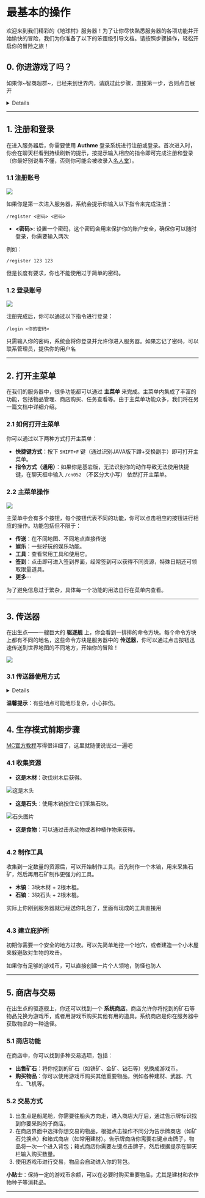 # 最基本的操作

欢迎来到我们精彩的《地球村》服务器！为了让你尽快熟悉服务器的各项功能并开始愉快的冒险，我们为你准备了以下的笨蛋级引导文档。请按照步骤操作，轻松开启你的冒险之旅！

## 0. 你进游戏了吗？

如果你~智商超群~，已经来到世界内，请跳过此步骤，直接第一步，否则点击展开

<details>

### 0.1 客户端

**你可以选择自己的客户端，可以不带我们的MOD进入（仅能访问原版部分，有时候会出现奇奇怪怪的BUG，不建议）**

*什么？你连客户端是什么都不知道*

这是PCL2
![](/others/基础/这是PCL2.png)

这是下载栏目

![](/others/基础/下载栏目.png)

这下看懂了吗？

![](/others/基础/这下看懂了吗.png)

这下懂了吧？？

![](/others/基础/这下懂了吧.png)

这下全懂了吧？？！

![](/others/基础/这下全懂了吧.png)

点它就可以启动游戏！

![](/others/基础/启动游戏.png)

**还有一个更简便的方法**

*~TMD怎么不早说~*

直接下载已经配好的[整合包](https://www.123pan.com/s/WiuUVv-KNG0H.html)

没错就是它！点进去

![](/others/基础/整合包1.png)

点进去！

![](/others/基础/整合包2.png)

下好之后是这样一个文件

至于怎么就此打开游戏我们不做赘述

因为

这是一个智力检测点，我期望你能通过

![](/others/基础/整合包3.png)


### 0.2 地址/IP/链接

*这里又是一个智力检测点*

首先，地址可以在[地球村官网](https://emc.mysxl.cn)下拉找到

**这个是《Minecraft》**

![](/others/基础/这个是《我的世界》.png)

**这是多人游戏界面**

![](others/基础/多人游戏1.png)

**第一次来，添加服务器**

![](/others/基础/多人游戏2.png)

**输入地址**

![](/others/基础/多人游戏3.png)

**别忘了下面资源包启用**

你要是没资源包会错过许多内容，仅次于MOD

![](/others/基础/多人游戏4.png)

好了现在看到那个大大的“完成”了没

戳它

**这下都知道了吧**

![](/others/基础/多人游戏5.png)

</details>

---

## 1. 注册和登录

在进入服务器后，你需要使用 **Authme** 登录系统进行注册或登录。首次进入时，你会在聊天栏看到持续刷新的提示，按提示输入相应的指令即可完成注册和登录（你最好别说看不懂，否则你可能会被收录入[名人堂](http://lezi.earthvillage.top)）。

### 1.1 注册账号

![](others/基础/注册.png)

如果你是第一次进入服务器，系统会提示你输入以下指令来完成注册：

```plaintext
/register <密码> <密码>
```

- **<密码>**: 设置一个密码，这个密码会用来保护你的账户安全，确保你可以随时登录，你需要输入两次

例如：

```plaintext
/register 123 123
```

但是长度有要求，你也不能使用过于简单的密码。

### 1.2 登录账号

![](/others/基础/登录.png)

注册完成后，你可以通过以下指令进行登录：

```plaintext
/login <你的密码>
```

只需输入你的密码，系统会将你登录并允许你进入服务器。如果忘记了密码，可以联系管理员，提供你的用户名

---

## 2. 打开主菜单

在我们的服务器中，很多功能都可以通过 **主菜单** 来完成。主菜单内集成了丰富的功能，包括物品管理、商店购买、任务查看等。由于主菜单功能众多，我们将在另一篇文档中详细介绍。

### 2.1 如何打开主菜单

你可以通过以下两种方式打开主菜单：

- **快捷键方式**：按下 `SHIFT+F` 键（通过识别JAVA版下蹲+交换副手）即可打开主菜单。
- **指令方式（通用）**：如果你是基岩版，无法识别你的动作导致无法使用快捷键，在聊天框中输入 `/cn052` （不区分大小写） 依然打开主菜单。

### 2.2 主菜单操作

![](others/基础/菜单预览.gif)

主菜单中会有多个按钮，每个按钮代表不同的功能，你可以点击相应的按钮进行相应的操作。功能包括但不限于：

- **传送**：在不同地图、不同地点直接传送
- **娱乐**：一些好玩的娱乐功能。
- **工具**：查看常用工具和使用它。
- **签到**：点击即可进入签到界面，经常签到可以获得不同资源，特殊日期还可领取限量道具。
- **更多···**

为了避免信息过于繁杂，具体每一个功能的用法自行在菜单内查看。

---

## 3. 传送器

在出生点——一艘巨大的 **驱逐舰** 上，你会看到一排排的命令方块。每个命令方块上都有不同的地名，这些命令方块是服务器中的 **传送器**，你可以通过点击按钮迅速传送到世界地图的不同地方，开始你的冒险！

![](others/基础/传送器.png)

### 3.1 传送器使用方式

<details>

~~不是哥们你按下按钮都不会啊~~

1. 找到驱逐舰旁的传送器区域。
2. 每个传送器上方都有不同的地名，例如“北京市”、“纽约”、“法国西岸”等。
3. 右键点击你想去的地方的按钮，即可传送到该位置。

</details>

**温馨提示**：有些地点可能地形复杂，小心摔伤。

---

## 4. 生存模式前期步骤

[MC官方教程](https://zh.minecraft.wiki/w/%E6%95%99%E7%A8%8B)写得很详细了，这里就随便说说过一遍吧

### 4.1 收集资源


- **这是木材**：砍伐树木后获得。

![这是木头]()

- **这是石头**：使用木镐按住它们采集石块。

![石头图片]()

- **这是食物**：可以通过击杀动物或者种植作物来获得。

![]()

### 4.2 制作工具

收集到一定数量的资源后，可以开始制作工具。首先制作一个木镐，用来采集石矿，然后再用石矿制作更强力的工具。

- **木镐**：3块木材 + 2根木棍。
- **石镐**：3块石头 + 2根木棍。

实际上你刚到服务器就已经送你礼包了，里面有现成的工具直接用

![]()

### 4.3 建立庇护所

初期你需要一个安全的地方过夜。可以先简单地挖一个地穴，或者建造一个小木屋来躲避敌对生物的攻击。

如果你有足够的游戏币，可以直接创建一片个人领地，防怪也防人


---

## 5. 商店与交易

在出生点的驱逐舰上，你还可以找到一个 **系统商店**。商店允许你将挖到的矿石等物品兑换为游戏币，或者用游戏币购买其他有用的道具。系统商店是你在服务器中获取物品的一种途径。

### 5.1 商店功能

在商店中，你可以找到多种交易选项，包括：

- **出售矿石**：将你挖到的矿石（如铁矿、金矿、钻石等）兑换成游戏币。
- **购买物品**：你可以使用游戏币购买其他重要物品，例如各种建材、武器、汽车、飞机等。

### 5.2 交易方式

1. 出生点是船尾舱，你需要往船头方向走，进入商店大厅后，通过告示牌标识找到你要采购的子商店。
2. 在商店界面中选择你想交易的物品，根据点击操作不同分为告示牌商店（如矿石兑换点）和箱式商店（如常用建材）。告示牌商店你需要右键点击牌子，物品将一次一个进入背包；箱式商店你需要左键点击牌子，然后根据提示在聊天栏输入购买数量。
3. 使用游戏币进行交易，物品会自动进入你的背包。

**小贴士**：保持一定的游戏币余额，可以在必要时购买重要物品，尤其是建材和农作物种子等消耗品。

---


